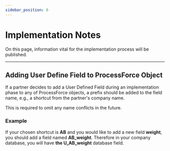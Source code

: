 ```yaml
---
sidebar_position: 6
---
```


# Implementation Notes

On this page, information vital for the implementation process will be published.

---

## Adding User Define Field to ProcessForce Object

If a partner decides to add a User Defined Field during an implementation phase to any of ProcessForce objects, a prefix should be added to the field name, e.g., a shortcut from the partner's company name.

This is required to omit any name conflicts in the future.

### Example

If your chosen shortcut is **AB** and you would like to add a new field **weight**, you should add a field named **AB_weight**. Therefore in your company database, you will have **the U_AB_weight** database field.
